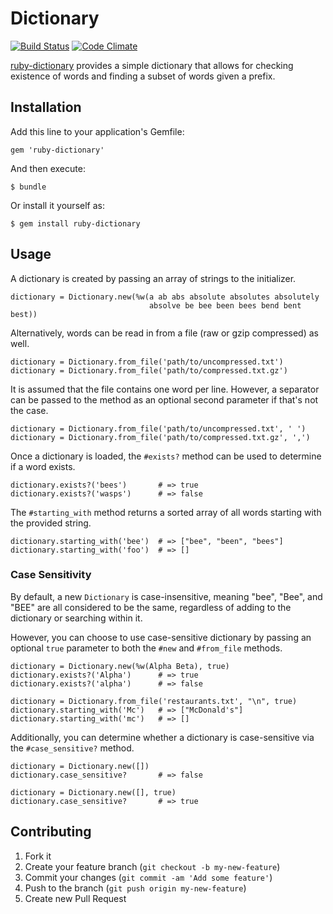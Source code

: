 # Dictionary

[![Build Status](https://secure.travis-ci.org/mhuggins/ruby-dictionary.png)](http://travis-ci.org/mhuggins/ruby-dictionary)
[![Code Climate](https://codeclimate.com/github/mhuggins/ruby-dictionary.png)](https://codeclimate.com/github/mhuggins/ruby-dictionary)

[ruby-dictionary](https://github.com/mhuggins/ruby-dictionary) provides a
simple dictionary that allows for checking existence of words and finding a
subset of words given a prefix.

## Installation

Add this line to your application's Gemfile:

    gem 'ruby-dictionary'

And then execute:

    $ bundle

Or install it yourself as:

    $ gem install ruby-dictionary

## Usage

A dictionary is created by passing an array of strings to the initializer.

    dictionary = Dictionary.new(%w(a ab abs absolute absolutes absolutely
                                   absolve be bee been bees bend bent best))

Alternatively, words can be read in from a file (raw or gzip compressed) as
well.

    dictionary = Dictionary.from_file('path/to/uncompressed.txt')
    dictionary = Dictionary.from_file('path/to/compressed.txt.gz')

It is assumed that the file contains one word per line.  However, a separator
can be passed to the method as an optional second parameter if that's not the
case.

    dictionary = Dictionary.from_file('path/to/uncompressed.txt', ' ')
    dictionary = Dictionary.from_file('path/to/compressed.txt.gz', ',')

Once a dictionary is loaded, the `#exists?` method can be used to determine if
a word exists.

    dictionary.exists?('bees')       # => true
    dictionary.exists?('wasps')      # => false

The `#starting_with` method returns a sorted array of all words starting with
the provided string.

    dictionary.starting_with('bee')  # => ["bee", "been", "bees"]
    dictionary.starting_with('foo')  # => []

### Case Sensitivity

By default, a new `Dictionary` is case-insensitive, meaning "bee", "Bee", and
"BEE" are all considered to be the same, regardless of adding to the dictionary
or searching within it.

However, you can choose to use case-sensitive dictionary by passing an optional
`true` parameter to both the `#new` and `#from_file` methods.

    dictionary = Dictionary.new(%w(Alpha Beta), true)
    dictionary.exists?('Alpha')      # => true
    dictionary.exists?('alpha')      # => false

    dictionary = Dictionary.from_file('restaurants.txt', "\n", true)
    dictionary.starting_with('Mc')   # => ["McDonald's"]
    dictionary.starting_with('mc')   # => []

Additionally, you can determine whether a dictionary is case-sensitive via the
`#case_sensitive?` method.

    dictionary = Dictionary.new([])
    dictionary.case_sensitive?       # => false

    dictionary = Dictionary.new([], true)
    dictionary.case_sensitive?       # => true

## Contributing

1. Fork it
2. Create your feature branch (`git checkout -b my-new-feature`)
3. Commit your changes (`git commit -am 'Add some feature'`)
4. Push to the branch (`git push origin my-new-feature`)
5. Create new Pull Request

